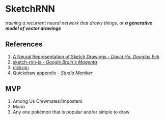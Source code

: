 # SketchRNN
_training a recurrent neural network that draws things, or **a generative model of vector drawings**_

## References
1. [A Neural Representation of Sketch Drawings - _David Ha, Douglas Eck_](https://arxiv.org/abs/1704.03477)
2. [sketch-rnn-js - _Google Brain's Magenta_](https://github.com/magenta/magenta-demos/blob/master/sketch-rnn-js/README.md)
3. [dickrnn](https://github.com/dickrnn/dickrnn.github.io)
4. [Quickdraw appendix - _Studio Moniker_](https://github.com/studiomoniker/Quickdraw-appendix)

## MVP
1. Among Us Crewmates/Imposters
2. Mario 
3. Any one pokémon that is popular and/or simple to draw
